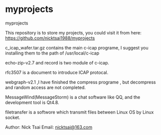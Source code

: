 myprojects
==========

myprojects

This repository is to store my projects, you could visit it from here: https://github.com/nicktsai1988/myprojects

c_icap_wafer.tar.gz contains the main c-icap programe, I suggest you installing them to the path of /usr/local/c-icap

echo-zip-v2.7 and record is two module of c-icap.

rfc3507 is a document to introduce ICAP protocal.

webgraph-v2.1 ,I have finished the compress programe , but decompress and random access are not completed.

MessageWind(MessageStorm) is a chat software like QQ, and the development tool is Qt4.8.

filetransfer is a softwore which transmit files between Linux OS by Linux socket.

Author: Nick Tsai 
Email: nicktsai@163.com

